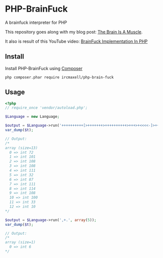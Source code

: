 PHP-BrainFuck
=============

A brainfuck interpreter for PHP

This repository goes along with my blog post: [The Brain Is A Muscle](http://blog.ircmaxell.com/2012/12/the-brain-is-muscle.html).

It also is result of this YouTube video: [BrainFuck Implementation In PHP](https://www.youtube.com/watch?v=s3CncuzRzFA)

## Install
Install PHP-BrainFuck using [Composer](http://getcomposer.org/)
```
php composer.phar require ircmaxell/php-brain-fuck
```

## Usage

```php
<?php
// require_once 'vendor/autoload.php';

$Language = new Language;

$output = $Language->run('++++++++++[>+++++++>++++++++++>+++>+<<<<-]>++.>+.+++++++..+++.>++.<<+++++++++++++++.>.+++.------.--------.>+.>.');
var_dump($t);

// Output:
/*
array (size=13)
  0 => int 72
  1 => int 101
  2 => int 108
  3 => int 108
  4 => int 111
  5 => int 32
  6 => int 87
  7 => int 111
  8 => int 114
  9 => int 108
  10 => int 100
  11 => int 33
  12 => int 10
*/

$output = $Language->run(',+.', array(5));
var_dump($t);

// Output:
/*
array (size=1)
  0 => int 6
*/
```